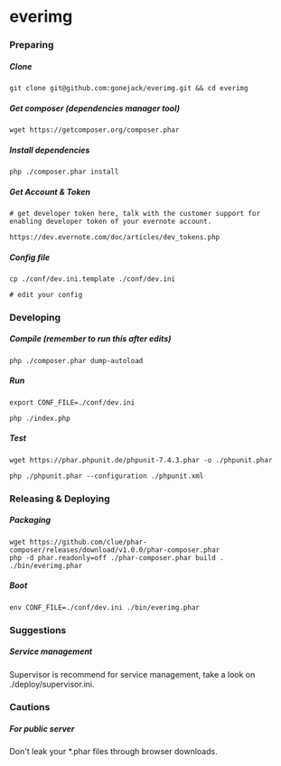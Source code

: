 # everimg



### Preparing

##### Clone

```
git clone git@github.com:gonejack/everimg.git && cd everimg
```

##### Get composer (dependencies manager tool)

```
wget https://getcomposer.org/composer.phar
```

##### Install dependencies

```
php ./composer.phar install
```

##### Get Account & Token

```
# get developer token here, talk with the customer support for enabling developer token of your evernote account.

https://dev.evernote.com/doc/articles/dev_tokens.php
```

##### Config file

```
cp ./conf/dev.ini.template ./conf/dev.ini

# edit your config
```





### Developing

##### Compile (remember to run this after edits)

```
php ./composer.phar dump-autoload
```

##### Run

```
export CONF_FILE=./conf/dev.ini

php ./index.php
```

##### Test

```
wget https://phar.phpunit.de/phpunit-7.4.3.phar -o ./phpunit.phar

php ./phpunit.phar --configuration ./phpunit.xml
```





### Releasing & Deploying

##### Packaging

```
wget https://github.com/clue/phar-composer/releases/download/v1.0.0/phar-composer.phar
php -d phar.readonly=off ./phar-composer.phar build . ./bin/everimg.phar
```

##### Boot

```
env CONF_FILE=./conf/dev.ini ./bin/everimg.phar
```





### Suggestions

##### Service management

Supervisor is recommend for service management, take a look on ./deploy/supervisor.ini.





### Cautions

##### For public server

Don't leak your *.phar files through browser downloads.